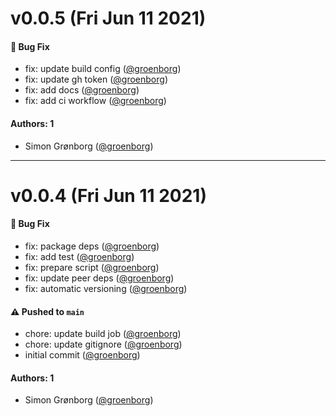 # v0.0.5 (Fri Jun 11 2021)

#### 🐛 Bug Fix

- fix: update build config ([@groenborg](https://github.com/groenborg))
- fix: update gh token ([@groenborg](https://github.com/groenborg))
- fix: add docs ([@groenborg](https://github.com/groenborg))
- fix: add ci workflow ([@groenborg](https://github.com/groenborg))

#### Authors: 1

- Simon Grønborg ([@groenborg](https://github.com/groenborg))

---

# v0.0.4 (Fri Jun 11 2021)

#### 🐛 Bug Fix

- fix: package deps ([@groenborg](https://github.com/groenborg))
- fix: add test ([@groenborg](https://github.com/groenborg))
- fix: prepare script ([@groenborg](https://github.com/groenborg))
- fix: update peer deps ([@groenborg](https://github.com/groenborg))
- fix: automatic versioning ([@groenborg](https://github.com/groenborg))

#### ⚠️ Pushed to `main`

- chore: update build job ([@groenborg](https://github.com/groenborg))
- chore: update gitignore ([@groenborg](https://github.com/groenborg))
- initial commit ([@groenborg](https://github.com/groenborg))

#### Authors: 1

- Simon Grønborg ([@groenborg](https://github.com/groenborg))
